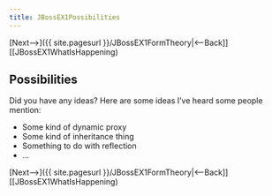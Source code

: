```yaml
---
title: JBossEX1Possibilities
---
```

[Next-->]({{ site.pagesurl }}/JBossEX1FormTheory|<--Back]] [[JBossEX1WhatIsHappening)

## Possibilities
Did you have any ideas? Here are some ideas I’ve heard some people mention:
* Some kind of dynamic proxy
* Some kind of inheritance thing
* Something to do with reflection
* …

[Next-->]({{ site.pagesurl }}/JBossEX1FormTheory|<--Back]] [[JBossEX1WhatIsHappening)
